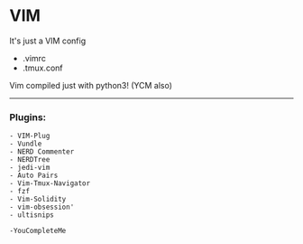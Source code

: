 # VIM
It's just a VIM config

- .vimrc
- .tmux.conf

Vim compiled just with python3!  (YCM also) 
_____________________________

### Plugins:                                                                                                    
    - VIM-Plug                                                                                                 
    - Vundle                                                                                               
    - NERD Commenter                                                                                           
    - NERDTree                                                                                                 
    - jedi-vim                                                                                                 
    - Auto Pairs
    - Vim-Tmux-Navigator
    - fzf
    - Vim-Solidity
    - vim-obsession'
    - ultisnips
    
    -YouCompleteMe      

